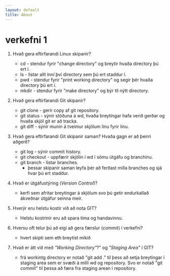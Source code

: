 ```yaml
---
layout: default
title: About
---
```


# verkefni 1

1. Hvað gera eftirfarandi Linux skipanir?
	* cd - stendur fyrir "change directory" og breytir hvaða directory þú ert í.
	* ls - listar allt inní því directory sem þú ert staddur í.
	* pwd - stendur fyrir "print working directory" og segir þér hvaða directory þú ert í.
	* mkdir - stendur fyrir "make directory" og býr til nýtt directory.

2. Hvað gera eftirfarandi Git skipanir?
	* git clone - gerir copy af git repository.
	* git status - sýnir stöðuna á wd, hvaða breytingar hafa verið gerðar og hvaða skjöl git er að tracka.
	* git diff - sýnir munin á tveimur skjölum línu fyrir línu.

3. Hvað gera eftirfarandi Git skipanir saman? Hvaða gagn er að þeirri aðgerð?
	* git log - sýnir commit history.
	* git checkout - uppfærir skjölin í wd í sömu útgáfu og branchinu.
	* git branch - listar branches.
	  - þessar skipanir saman leyfa þér að ferðast milla branches og sjá hvar þú ert staddur.

4. 	Hvað er útgáfustýring (*Version Control*)? 

	- kerfi sem afritar breytingar á skjölum svo þú getir endurkallað ákveðnar útgáfur seinna meir.

5.	Hverjir eru helstu kostir við að nota GIT?

	- Helstu kostrinir eru að spara tíma og handavinnu.

6.	Hversu oft telur þú að eigi að gera færslur (*commit*) í verkefni?

	- hvert skipti sem eth breytist mikið

7.	Hvað er átt við með *"Working Directory"*?" og *"Staging Area"* í GIT?

	- frá workintg directory er notað "git add ." til þess að setja breytingar í staging area sem er svæði á milli wd og repository. Svo
	er notað "git commit" til þessa að færa fra staging arean í repository.